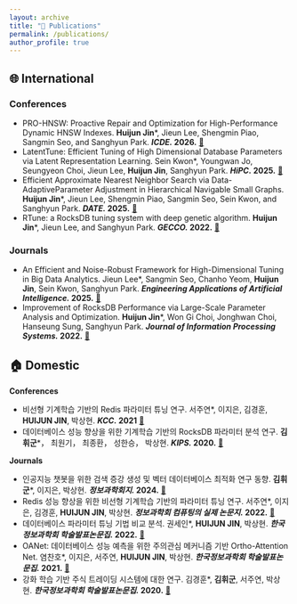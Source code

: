 ```yaml
---
layout: archive
title: "📝 Publications"
permalink: /publications/
author_profile: true
---
```

## 🌐 International
### Conferences
* PRO-HNSW: Proactive Repair and Optimization for High-Performance Dynamic HNSW Indexes. **Huijun Jin***, Jieun Lee, Shengmin Piao, Sangmin Seo, and Sanghyun Park. **_ICDE._ 2026.** [📖]()
* LatentTune: Efficient Tuning of High Dimensional Database Parameters via Latent Representation Learning. Sein Kwon*, Youngwan Jo, Seungyeon Choi, Jieun Lee, **Huijun Jin**, Sanghyun Park. **_HiPC._ 2025.** [📖]()
* Efficient Approximate Nearest Neighbor Search via Data-AdaptiveParameter Adjustment in Hierarchical Navigable Small Graphs. **Huijun Jin***, Jieun Lee, Shengmin Piao, Sangmin Seo, Sein Kwon, and Sanghyun Park. **_DATE._ 2025.** [📖](https://ieeexplore.ieee.org/document/10992903)
* RTune: a RocksDB tuning system with deep genetic algorithm. **Huijun Jin***, Jieun Lee, and Sanghyun Park. **_GECCO._ 2022.** [📖](https://doi.org/10.1145/3512290.3528726)
  
### Journals
* An Efficient and Noise-Robust Framework for High-Dimensional Tuning in Big Data Analytics. Jieun Lee*, Sangmin Seo, Chanho Yeom, **Huijun Jin**, Sein Kwon, Sanghyun Park. **_Engineering Applications of Artificial Intelligence._ 2025.** [📖](https://doi.org/10.1016/j.engappai.2025.111332)
* Improvement of RocksDB Performance via Large-Scale Parameter Analysis and Optimization. **Huijun Jin***, Won Gi Choi, Jonghwan Choi, Hanseung Sung, Sanghyun Park. **_Journal of Information Processing Systems._ 2022.** [📖](https://koreascience.kr/article/JAKO202220257593379.page)


## 🏠 Domestic
**Conferences**
* 비선형 기계학습 기반의 Redis 파라미터 튜닝 연구. 서주연*, 이지은, 김경훈, **HUIJUN JIN**, 박상현. **_KCC._ 2021** [📖](https://www.dbpia.co.kr/Journal/articleDetail?nodeId=NODE10582832)
* 데이터베이스 성능 향상을 위한 기계학습 기반의 RocksDB 파라미터 분석 연구. **김휘군***， 최원기， 최종환， 성한승， 박상현. **_KIPS._ 2020.** [📖](http://delab.yonsei.ac.kr/jekyll/assets/files/publication/domestic/conference/KIPS_C2020B0294.pdf)

**Journals**
* 인공지능 챗봇을 위한 검색 증강 생성 및 벡터 데이터베이스 최적화 연구 동향. **김휘군***, 이지은, 박상현. **_정보과학회지._ 2024.** [📖](https://www.dbpia.co.kr/Journal/articleDetail?nodeId=NODE11733659)
* Redis 성능 향상을 위한 비선형 기계학습 기반의 파라미터 튜닝 연구. 서주연*, 이지은, 김경훈, **HUIJUN JIN**, 박상현. **_정보과학회 컴퓨팅의 실제 논문지._ 2022.** [📖](https://www.dbpia.co.kr/Journal/articleDetail?nodeId=NODE11076056)
* 데이터베이스 파라미터 튜닝 기법 비교 분석. 권세인*, **HUIJUN JIN**, 박상현. **_한국정보과학회 학술발표논문집._ 2022.** [📖](https://www.dbpia.co.kr/Journal/articleDetail?nodeId=NODE11113244)
* OANet: 데이터베이스 성능 예측을 위한 주의관심 메커니즘 기반 Ortho-Attention Net. 염찬호*, 이지은, 서주연, **HUIJUN JIN**, 박상현. **_한국정보과학회 학술발표논문집._ 2021.** [📖](https://www.dbpia.co.kr/Journal/articleDetail?nodeId=NODE11035616)
* 강화 학습 기반 주식 트레이딩 시스템에 대한 연구. 김경훈*, **김휘군**, 서주연, 박상현. **_한국정보과학회 학술발표논문집._ 2020.** [📖](chrome-extension://efaidnbmnnnibpcajpcglclefindmkaj/http://delab.yonsei.ac.kr/assets/files/publication/domestic/conference/(2020-%EC%A0%95%EB%B3%B4%EA%B3%BC%ED%95%99%ED%9A%8C-%EA%B9%80%EA%B2%BD%ED%9B%88-%EA%B9%80%ED%9C%98%EA%B5%B0-%EC%84%9C%EC%A3%BC%EC%97%B0)_%EA%B0%95%ED%99%94_%ED%95%99%EC%8A%B5_%EA%B8%B0%EB%B0%98_%EC%A3%BC%EC%8B%9D_%ED%8A%B8%EB%A0%88%EC%9D%B4%EB%94%A9_%EC%8B%9C%EC%8A%A4%ED%85%9C%EC%97%90_%EB%8C%80%ED%95%9C_%EC%97%B0%EA%B5%AC.pdf)
